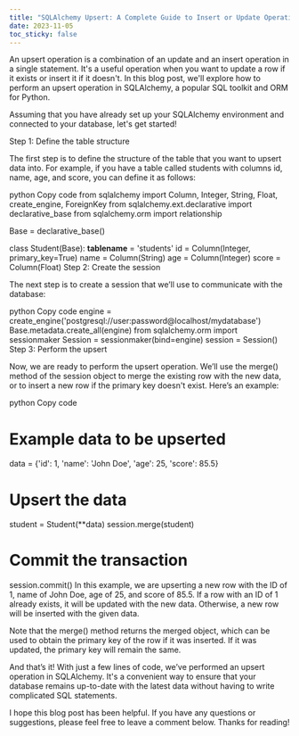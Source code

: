 ```yaml
---
title: "SQLAlchemy Upsert: A Complete Guide to Insert or Update Operations"
date: 2023-11-05
toc_sticky: false
---
```



An upsert operation is a combination of an update and an insert operation in a single statement. It's a useful operation when you want to update a row if it exists or insert it if it doesn't. In this blog post, we'll explore how to perform an upsert operation in SQLAlchemy, a popular SQL toolkit and ORM for Python.

Assuming that you have already set up your SQLAlchemy environment and connected to your database, let's get started!

Step 1: Define the table structure

The first step is to define the structure of the table that you want to upsert data into. For example, if you have a table called students with columns id, name, age, and score, you can define it as follows:

python
Copy code
from sqlalchemy import Column, Integer, String, Float, create_engine, ForeignKey
from sqlalchemy.ext.declarative import declarative_base
from sqlalchemy.orm import relationship

Base = declarative_base()

class Student(Base):
    __tablename__ = 'students'
    id = Column(Integer, primary_key=True)
    name = Column(String)
    age = Column(Integer)
    score = Column(Float)
Step 2: Create the session

The next step is to create a session that we’ll use to communicate with the database:

python
Copy code
engine = create_engine('postgresql://user:password@localhost/mydatabase')
Base.metadata.create_all(engine)
from sqlalchemy.orm import sessionmaker
Session = sessionmaker(bind=engine)
session = Session()
Step 3: Perform the upsert

Now, we are ready to perform the upsert operation. We’ll use the merge() method of the session object to merge the existing row with the new data, or to insert a new row if the primary key doesn't exist. Here’s an example:

python
Copy code
# Example data to be upserted
data = {'id': 1, 'name': 'John Doe', 'age': 25, 'score': 85.5}

# Upsert the data
student = Student(**data)
session.merge(student)

# Commit the transaction
session.commit()
In this example, we are upserting a new row with the ID of 1, name of John Doe, age of 25, and score of 85.5. If a row with an ID of 1 already exists, it will be updated with the new data. Otherwise, a new row will be inserted with the given data.

Note that the merge() method returns the merged object, which can be used to obtain the primary key of the row if it was inserted. If it was updated, the primary key will remain the same.

And that’s it! With just a few lines of code, we’ve performed an upsert operation in SQLAlchemy. It's a convenient way to ensure that your database remains up-to-date with the latest data without having to write complicated SQL statements.

I hope this blog post has been helpful. If you have any questions or suggestions, please feel free to leave a comment below. Thanks for reading!
